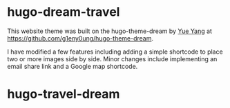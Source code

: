 # hugo-dream-travel 
This website theme was built on the hugo-theme-dream by [Yue Yang](https://github.com/g1eny0ung) at 
https://github.com/g1eny0ung/hugo-theme-dream. 

I have modified a few features including adding a simple shortcode to place two or more images side by side. Minor changes include implementing an email share link and a Google map shortcode.
# hugo-travel-dream

